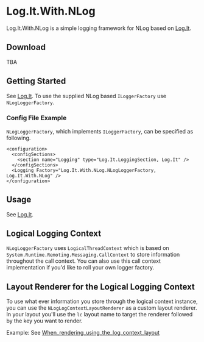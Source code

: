 # Log.It.With.NLog
Log.It.With.NLog is a simple logging framework for NLog based on <a href="https://github.com/Fresa/Log.It" target="_blank">Log.It</a>.

## Download
TBA

## Getting Started
See <a href="https://github.com/Fresa/Log.It" target="_blank">Log.It</a>. To use the supplied NLog based `ILoggerFactory` use `NLogLoggerFactory`.

### Config File Example
`NLogLoggerFactory`, which implements `ILoggerFactory`, can be specified as following.
```
<configuration>
  <configSections>
    <section name="Logging" type="Log.It.LoggingSection, Log.It" />
  </configSections>
  <Logging Factory="Log.It.With.NLog.NLogLoggerFactory, Log.It.With.NLog" />
</configuration>
```

## Usage
See <a href="https://github.com/Fresa/Log.It" target="_blank">Log.It</a>.

## Logical Logging Context 
`NLogLoggerFactory` uses `LogicalThreadContext` which is based on `System.Runtime.Remoting.Messaging.CallContext` to store information throughout the call context. You can also use this call context implementation if you'd like to roll your own logger factory.

## Layout Renderer for the Logical Logging Context
To use what ever information you store through the logical context instance, you can use the `NLogLogContextLayoutRenderer` as a custom layout renderer. In your layout you'll use the `lc` layout name to target the renderer followed by the key you want to render.

Example: See <a href="https://github.com/Fresa/Log.It.With.NLog/blob/master/tests/Log.It.With.NLog.Tests/When_rendering_using_the_log_context_layout.cs" target="_blank">When_rendering_using_the_log_context_layout</a>
